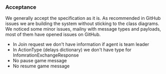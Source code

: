 ### Acceptance

We generally accept the specification as it is. As recommended in GitHub issues we are building the system without sticking to the class diagrams.
We noticed some minor issues, mailny with message types and payloads, most of them have opened issues on GitHub.

* In Join request we don't have information if agent is team leader
* In ActionType (delays dictionary) we don't have type for InfomrationExchangeResponse
* No pause game message
* No resume game message